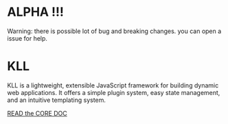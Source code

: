 # ALPHA !!!

Warning: there is possible lot of bug and breaking changes. you can open a issue for help.

# KLL

KLL is a lightweight, extensible JavaScript framework for building dynamic web applications. It offers a simple plugin system, easy state management, and an intuitive templating system.

[READ the CORE DOC](https://kazerlelutin.notion.site/kazerlelutin/2277b1f2c7554e74842a6f74d708e79a?v=ffb30717f6904ac0822bceba2bb35aca)
